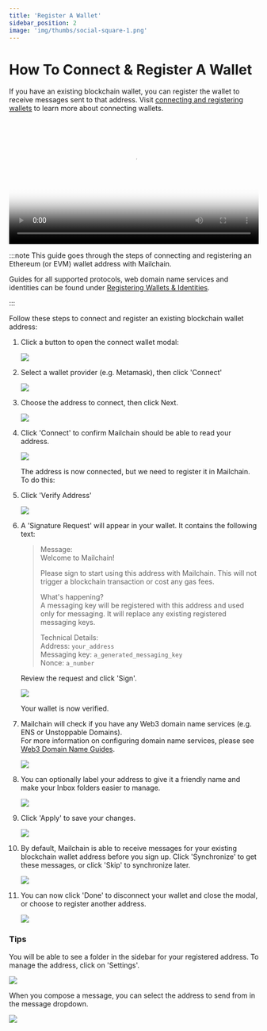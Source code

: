 ```yaml
---
title: 'Register A Wallet'
sidebar_position: 2
image: 'img/thumbs/social-square-1.png'
---
```


# How To Connect & Register A Wallet

If you have an existing blockchain wallet, you can register the wallet to receive messages sent to that address. Visit [connecting and registering wallets](/user/concepts/understanding-connecting-wallets) to learn more about connecting wallets.

<video controls width="100%" poster="https://github.com/mailchain/video-tutorials/blob/main/posters/registering_a_wallet.png?raw=true">
    <source src="https://github.com/mailchain/video-tutorials/blob/main/videos/registering_a_wallet.mp4?raw=true" />
</video>

:::note
This guide goes through the steps of connecting and registering an Ethereum (or EVM) wallet address with Mailchain.

Guides for all supported protocols, web domain name services and identities can be found under [Registering Wallets & Identities](/user/guides/wallets-and-identities).

:::

Follow these steps to connect and register an existing blockchain wallet address:

1.  Click a button to open the connect wallet modal:

    ![](./img-register-a-wallet/connect-buttons.png)

1.  Select a wallet provider (e.g. Metamask), then click 'Connect'

    ![](./img-register-a-wallet/connect-wallet.png)

1.  Choose the address to connect, then click Next.

    ![](./img-register-a-wallet/connect-address.png)

1.  Click 'Connect' to confirm Mailchain should be able to read your address.

    ![](./img-register-a-wallet/connect-address-confirm.png)

    The address is now connected, but we need to register it in Mailchain. To do this:

1.  Click 'Verify Address'

    ![](./img-register-a-wallet/verify-address-button.png)

1.  A 'Signature Request' will appear in your wallet. It contains the following text:

    > Message: <br />
    > Welcome to Mailchain! <br />
    >
    > Please sign to start using this address with Mailchain. This will not trigger a blockchain transaction or cost any gas fees. <br />
    >
    > What's happening? <br />
    > A messaging key will be registered with this address and used only for messaging. It will replace any existing registered messaging keys. <br />
    >
    > Technical Details: <br />
    > Address: `your_address` <br />
    > Messaging key: `a_generated_messaging_key` <br />
    > Nonce: `a_number`

    Review the request and click 'Sign'.

    ![](./img-register-a-wallet/wallet-signature-request.png)

    Your wallet is now verified.

1.  Mailchain will check if you have any Web3 domain name services (e.g. ENS or Unstoppable Domains).<br/>For more information on configuring domain name services, please see [Web3 Domain Name Guides](/user/guides/wallets-and-identities/).

    ![](./img-register-a-wallet/name-sync.png)

1.  You can optionally label your address to give it a friendly name and make your Inbox folders easier to manage.

    ![](./img-register-a-wallet/address-label.png)

1.  Click 'Apply' to save your changes.

    ![](./img-register-a-wallet/apply-label.png)

1.  By default, Mailchain is able to receive messages for your existing blockchain wallet address before you sign up. Click 'Synchronize' to get these messages, or click 'Skip' to synchronize later.

    ![](./img-register-a-wallet/wallet-sync.png)

1.  You can now click 'Done' to disconnect your wallet and close the modal, or choose to register another address.

    ![](./img-register-a-wallet/wallet-verified.png)

### Tips

You will be able to see a folder in the sidebar for your registered address. To manage the address, click on 'Settings'.

![](./img-register-a-wallet/registered-address-folder.png)

When you compose a message, you can select the address to send from in the message dropdown.

![](./img-register-a-wallet/compose-from-registered-address.png)
